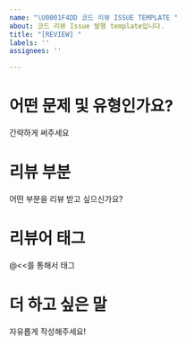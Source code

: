 ```yaml
---
name: "\U0001F4DD 코드 리뷰 ISSUE TEMPLATE "
about: 코드 리뷰 Issue 발행 template입니다.
title: "[REVIEW] "
labels: ''
assignees: ''

---
```


# 어떤 문제 및 유형인가요?
간략하게 써주세요

# 리뷰 부분
어떤 부분을 리뷰 받고 싶으신가요?

# 리뷰어 태그
@<<를 통해서 태그

# 더 하고 싶은 말
자유롭게 작성해주세요!
